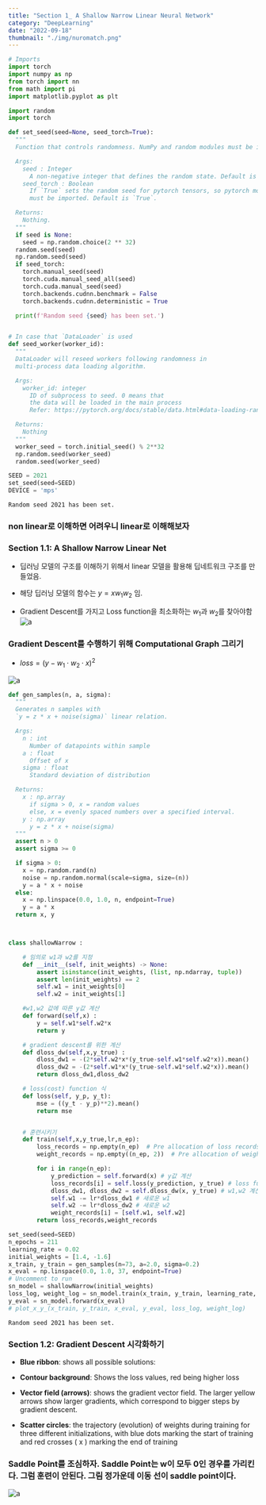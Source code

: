 ```yaml
---
title: "Section 1_ A Shallow Narrow Linear Neural Network"
category: "DeepLearning"
date: "2022-09-18"
thumbnail: "./img/nuromatch.png"
---
```


```python
# Imports
import torch
import numpy as np
from torch import nn
from math import pi
import matplotlib.pyplot as plt

import random
import torch

def set_seed(seed=None, seed_torch=True):
  """
  Function that controls randomness. NumPy and random modules must be imported.

  Args:
    seed : Integer
      A non-negative integer that defines the random state. Default is `None`.
    seed_torch : Boolean
      If `True` sets the random seed for pytorch tensors, so pytorch module
      must be imported. Default is `True`.

  Returns:
    Nothing.
  """
  if seed is None:
    seed = np.random.choice(2 ** 32)
  random.seed(seed)
  np.random.seed(seed)
  if seed_torch:
    torch.manual_seed(seed)
    torch.cuda.manual_seed_all(seed)
    torch.cuda.manual_seed(seed)
    torch.backends.cudnn.benchmark = False
    torch.backends.cudnn.deterministic = True

  print(f'Random seed {seed} has been set.')


# In case that `DataLoader` is used
def seed_worker(worker_id):
  """
  DataLoader will reseed workers following randomness in
  multi-process data loading algorithm.

  Args:
    worker_id: integer
      ID of subprocess to seed. 0 means that
      the data will be loaded in the main process
      Refer: https://pytorch.org/docs/stable/data.html#data-loading-randomness for more details

  Returns:
    Nothing
  """
  worker_seed = torch.initial_seed() % 2**32
  np.random.seed(worker_seed)
  random.seed(worker_seed)
```

```python
SEED = 2021
set_seed(seed=SEED)
DEVICE = 'mps'
```

    Random seed 2021 has been set.

### non linear로 이해하면 어려우니 linear로 이해해보자

### Section 1.1: A Shallow Narrow Linear Net

- 딥러닝 모델의 구조를 이해하기 위해서 linear 모델을 활용해 딥네트워크 구조를 만들었음.

- 해당 딥러닝 모델의 함수는 $y = xw_1w_2$ 임.

- Gradient Descent를 가지고 Loss function을 최소화하는 $w_1$과 $w_2$를 찾아야함
  ![a](./img/layerNarrowLinearNetwork.png)

### Gradient Descent를 수행하기 위해 Computational Graph 그리기

- $loss = (y - w_1 \cdot w_2 \cdot x)^2$

![a](./img/shallow_narrow.png)

```python
def gen_samples(n, a, sigma):
  """
  Generates n samples with
  `y = z * x + noise(sigma)` linear relation.

  Args:
    n : int
      Number of datapoints within sample
    a : float
      Offset of x
    sigma : float
      Standard deviation of distribution

  Returns:
    x : np.array
      if sigma > 0, x = random values
      else, x = evenly spaced numbers over a specified interval.
    y : np.array
      y = z * x + noise(sigma)
  """
  assert n > 0
  assert sigma >= 0

  if sigma > 0:
    x = np.random.rand(n)
    noise = np.random.normal(scale=sigma, size=(n))
    y = a * x + noise
  else:
    x = np.linspace(0.0, 1.0, n, endpoint=True)
    y = a * x
  return x, y



class shallowNarrow :

    # 임의로 w1과 w2를 지정
    def __init__(self, init_weights) -> None:
        assert isinstance(init_weights, (list, np.ndarray, tuple))
        assert len(init_weights) == 2
        self.w1 = init_weights[0]
        self.w2 = init_weights[1]

    #w1,w2 값에 따른 y값 계산
    def forward(self,x) :
        y = self.w1*self.w2*x
        return y

    # gradient descent를 위한 계산
    def dloss_dw(self,x,y_true) :
        dloss_dw1 = -(2*self.w2*x*(y_true-self.w1*self.w2*x)).mean()
        dloss_dw2 = -(2*self.w1*x*(y_true-self.w1*self.w2*x)).mean()
        return dloss_dw1,dloss_dw2

    # loss(cost) function 식
    def loss(self, y_p, y_t):
        mse = ((y_t - y_p)**2).mean()
        return mse


    # 훈련시키기
    def train(self,x,y_true,lr,n_ep):
        loss_records = np.empty(n_ep)  # Pre allocation of loss records
        weight_records = np.empty((n_ep, 2))  # Pre allocation of weight records

        for i in range(n_ep):
            y_prediction = self.forward(x) # y값 계산
            loss_records[i] = self.loss(y_prediction, y_true) # loss function 계산
            dloss_dw1, dloss_dw2 = self.dloss_dw(x, y_true) # w1,w2 계산을 위한 값
            self.w1 -= lr*dloss_dw1 # 새로운 w1
            self.w2 -= lr*dloss_dw2 # 새로운 w2
            weight_records[i] = [self.w1, self.w2]
        return loss_records,weight_records

set_seed(seed=SEED)
n_epochs = 211
learning_rate = 0.02
initial_weights = [1.4, -1.6]
x_train, y_train = gen_samples(n=73, a=2.0, sigma=0.2)
x_eval = np.linspace(0.0, 1.0, 37, endpoint=True)
# Uncomment to run
sn_model = shallowNarrow(initial_weights)
loss_log, weight_log = sn_model.train(x_train, y_train, learning_rate, n_epochs)
y_eval = sn_model.forward(x_eval)
# plot_x_y_(x_train, y_train, x_eval, y_eval, loss_log, weight_log)
```

    Random seed 2021 has been set.

### Section 1.2: Gradient Descent 시각화하기

- **Blue ribbon**: shows all possible solutions:

- **Contour background**: Shows the loss values, red being higher loss

- **Vector field (arrows)**: shows the gradient vector field. The larger yellow arrows show larger gradients, which correspond to bigger steps by gradient descent.

- **Scatter circles**: the trajectory (evolution) of weights during training for three different initializations, with blue dots marking the start of training and red crosses ( x ) marking the end of training

### Saddle Point를 조심하자. Saddle Point는 w이 모두 0인 경우를 가리킨다. 그럼 훈련이 안된다. 그림 정가운데 이동 선이 saddle point이다.

![a](./img/gradientimg.png)
